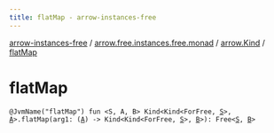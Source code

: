 ```yaml
---
title: flatMap - arrow-instances-free
---
```


[arrow-instances-free](../../index.html) / [arrow.free.instances.free.monad](../index.html) / [arrow.Kind](index.html) / [flatMap](./flat-map.html)

# flatMap

`@JvmName("flatMap") fun <S, A, B> Kind<Kind<ForFree, `[`S`](flat-map.html#S)`>, `[`A`](flat-map.html#A)`>.flatMap(arg1: (`[`A`](flat-map.html#A)`) -> Kind<Kind<ForFree, `[`S`](flat-map.html#S)`>, `[`B`](flat-map.html#B)`>): Free<`[`S`](flat-map.html#S)`, `[`B`](flat-map.html#B)`>`